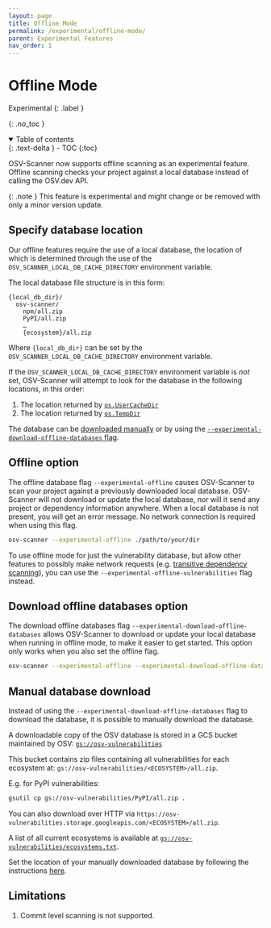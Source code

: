 ```yaml
---
layout: page
title: Offline Mode
permalink: /experimental/offline-mode/
parent: Experimental Features
nav_order: 1
---
```


# Offline Mode

Experimental
{: .label }

{: .no_toc }

<details open markdown="block">
  <summary>
    Table of contents
  </summary>
  {: .text-delta }
- TOC
{:toc}
</details>

OSV-Scanner now supports offline scanning as an experimental feature. Offline scanning checks your project against a local database instead of calling the OSV.dev API.

{: .note }
This feature is experimental and might change or be removed with only a minor version update.

## Specify database location

Our offline features require the use of a local database, the location of which is determined through the use of the `OSV_SCANNER_LOCAL_DB_CACHE_DIRECTORY` environment variable.

The local database file structure is in this form:

```
{local_db_dir}/
  osv-scanner/
    npm/all.zip
    PyPI/all.zip
    …
    {ecosystem}/all.zip
```

Where `{local_db_dir}` can be set by the `OSV_SCANNER_LOCAL_DB_CACHE_DIRECTORY` environment variable.

If the `OSV_SCANNER_LOCAL_DB_CACHE_DIRECTORY` environment variable is _not_ set, OSV-Scanner will attempt to look for the database in the following locations, in this order:

1. The location returned by [`os.UserCacheDir`](https://pkg.go.dev/os#UserCacheDir)
2. The location returned by [`os.TempDir`](https://pkg.go.dev/os#TempDir)

The database can be [downloaded manually](#manual-database-download) or by using the [`--experimental-download-offline-databases` flag](#download-offline-databases-option).

## Offline option

The offline database flag `--experimental-offline` causes OSV-Scanner to scan your project against a previously downloaded local database. OSV-Scanner will not download or update the local database, nor will it send any project or dependency information anywhere. When a local database is not present, you will get an error message. No network connection is required when using this flag.

```bash
osv-scanner --experimental-offline ./path/to/your/dir
```

To use offline mode for just the vulnerability database, but allow other features to possibly make network requests (e.g. [transitive dependency scanning](./supported_languages_and_lockfiles.md/#transitive-dependency-scanning)), you can use the `--experimental-offline-vulnerabilities` flag instead.

## Download offline databases option

The download offline databases flag `--experimental-download-offline-databases` allows OSV-Scanner to download or update your local database when running in offline mode, to make it easier to get started. This option only works when you also set the offline flag.

```bash
osv-scanner --experimental-offline --experimental-download-offline-databases ./path/to/your/dir
```

## Manual database download

Instead of using the `--experimental-download-offline-databases` flag to download the database, it is possible to manually download the database.

A downloadable copy of the OSV database is stored in a GCS bucket maintained by OSV:
[`gs://osv-vulnerabilities`](https://osv-vulnerabilities.storage.googleapis.com)

This bucket contains zip files containing all vulnerabilities for each ecosystem at:
`gs://osv-vulnerabilities/<ECOSYSTEM>/all.zip`.

E.g. for PyPI vulnerabilities:

```bash
gsutil cp gs://osv-vulnerabilities/PyPI/all.zip .
```

You can also download over HTTP via `https://osv-vulnerabilities.storage.googleapis.com/<ECOSYSTEM>/all.zip`.

A list of all current ecosystems is available at
[`gs://osv-vulnerabilities/ecosystems.txt`](https://osv-vulnerabilities.storage.googleapis.com/ecosystems.txt).

Set the location of your manually downloaded database by following the instructions [here](#specify-database-location).

## Limitations

1. Commit level scanning is not supported.
